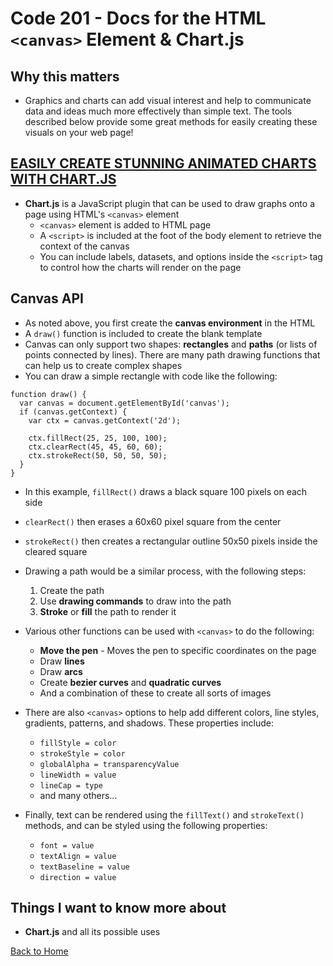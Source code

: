 # Code 201 - Docs for the HTML `<canvas>` Element & Chart.js

## Why this matters

- Graphics and charts can add visual interest and help to communicate data and ideas much more effectively than simple text. The tools described below provide some great methods for easily creating these visuals on your web page!

## [EASILY CREATE STUNNING ANIMATED CHARTS WITH CHART.JS](https://www.webdesignerdepot.com/2013/11/easily-create-stunning-animated-charts-with-chart-js/)

- **Chart.js** is a JavaScript plugin that can be used to draw graphs onto a page using HTML's `<canvas>` element
  - `<canvas>` element is added to HTML page
  - A `<script>` is included at the foot of the body element to retrieve the context of the canvas
  - You can include labels, datasets, and options inside the `<script>` tag to control how the charts will render on the page

## Canvas API

- As noted above, you first create the **canvas environment** in the HTML
- A `draw()` function is included to create the blank template
- Canvas can only support two shapes: **rectangles** and **paths** (or lists of points connected by lines). There are many path drawing functions that can help us to create complex shapes
- You can draw a simple rectangle with code like the following:

```
function draw() {
  var canvas = document.getElementById('canvas');
  if (canvas.getContext) {
    var ctx = canvas.getContext('2d');

    ctx.fillRect(25, 25, 100, 100);
    ctx.clearRect(45, 45, 60, 60);
    ctx.strokeRect(50, 50, 50, 50);
  }
}
```

- In this example, `fillRect()` draws a black square 100 pixels on each side
- `clearRect()` then erases a 60x60 pixel square from the center
- `strokeRect()` then creates a rectangular outline 50x50 pixels inside the cleared square
- Drawing a path would be a similar process, with the following steps:
  1. Create the path
  2. Use **drawing commands** to draw into the path
  3. **Stroke** or **fill** the path to render it
- Various other functions can be used with `<canvas>` to do the following:
  - **Move the pen** - Moves the pen to specific coordinates on the page
  - Draw **lines**
  - Draw **arcs**
  - Create **bezier curves** and **quadratic curves**
  - And a combination of these to create all sorts of images

- There are also `<canvas>` options to help add different colors, line styles, gradients, patterns, and shadows. These properties include:
  - `fillStyle = color`
  - `strokeStyle = color`
  - `globalAlpha = transparencyValue`
  - `lineWidth = value`
  - `lineCap = type`
  - and many others...
- Finally, text can be rendered using the `fillText()` and `strokeText()` methods, and can be styled using the following properties:
  - `font = value`
  - `textAlign = value`
  - `textBaseline = value`
  - `direction = value`

## Things I want to know more about

- **Chart.js** and all its possible uses

[Back to Home](../README.md)
